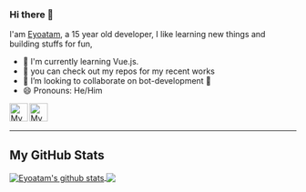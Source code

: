 ### Hi there 👋

I'am [Eyoatam](https://www.gitub.com/eyoatam), a 15 year old developer, I like learning new things
 and building stuffs for fun,
 
- 🌱 I'm currently learning Vue.js. 
- 🔭 you can check out my repos for my recent works 
- 👯 I’m looking to collaborate on bot-development 🤖 
- 😄 Pronouns: He/Him


 <!-- Github doesn’t allow Target="_blank" on '.md' files-->
<a href="https://codepen.io/Eyoatam">
  <img width="32" align="left"
     alt="My GitHub profile"
     src="https://cdn.jsdelivr.net/npm/simple-icons@v3/icons/codepen.svg">
</a>
<a href="https://www.instagram.com/eyoatam.codes">
  <img width="32" align="left"
     alt="My Instagram profile"
     src="https://cdn.jsdelivr.net/npm/simple-icons@v3/icons/instagram.svg">
</a>
<br><br>
<hr/>


## My GitHub Stats

<a href="https://github.com/anuraghazra/github-readme-stats">
  <img align="center" src="https://github-readme-stats.anuraghazra1.vercel.app/api?username=Eyoatam&show_icons=true&line_height=27&title_color=fff&text_color=9e9e9e&icon_color=008cff&bg_color=151515" alt="Eyoatam's github stats" />
</a>

<a href="https://github.com/anuraghazra/github-readme-stats">
  <img align="center" src="https://github-readme-stats.vercel.app/api/top-langs/?username=Eyoatam&layout=compact&line_height=27&title_color=fff&text_color=9e9e9e&icon_color=008cff&bg_color=151515" />
</a>
